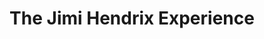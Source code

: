 ---
title: "The Jimi Hendrix Experience"
summary: "The Jimi Hendrix Experience was a band comprising guitarist/singer/songwriter , bassist/backing vocalist/songwriter , and drummer/backing vocalist . Formed in London, England in October 1966 by ex-Animals bassist , The Experience were active for just under three years, a run which resulted in three successful studio albums and four top 10 singles."
image: "the-jimi-hendrix-experience.jpg"
apple_music_artist_url: "https://music.apple.com/gb/artist/the-jimi-hendrix-experience/62819"
wikipedia_url: "none"
---
